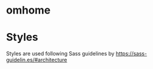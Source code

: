 # omhome

# Styles

Styles are used following Sass guidelines by https://sass-guidelin.es/#architecture
